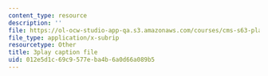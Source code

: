 ```yaml
---
content_type: resource
description: ''
file: https://ol-ocw-studio-app-qa.s3.amazonaws.com/courses/cms-s63-playful-augmented-reality-audio-design-exploration-fall-2019/012e5d1c69c9577eba4b6a0d66a089b5_Q6i-gekn__8.srt
file_type: application/x-subrip
resourcetype: Other
title: 3play caption file
uid: 012e5d1c-69c9-577e-ba4b-6a0d66a089b5
---
```

